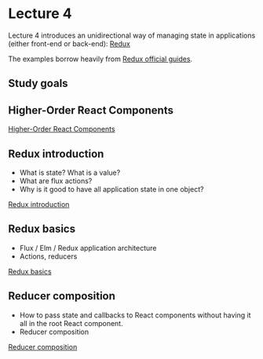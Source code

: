 # Lecture 4

Lecture 4 introduces an unidirectional way of managing state in applications
(either front-end or back-end): [Redux](https://github.com/reactjs/redux)

The examples borrow heavily from [Redux official guides](http://redux.js.org/).

## Study goals

## Higher-Order React Components

[Higher-Order React Components](./src/higher_order_components/README.md)

## Redux introduction

* What is state? What is a value?
* What are flux actions?
* Why is it good to have all application state in one object?

[Redux introduction](./src/redux_introduction/README.md)

## Redux basics

* Flux / Elm / Redux application architecture
* Actions, reducers

[Redux basics](./src/redux_basics/README.md)

## Reducer composition

* How to pass state and callbacks to React components without having it all in the root React component.
* Reducer composition

[Reducer composition](./src/redux_combine_reducers/README.md)
